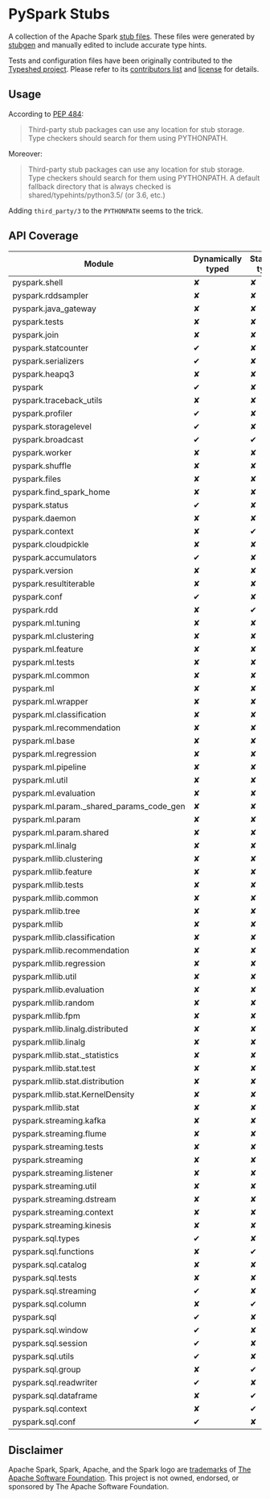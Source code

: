# PySpark Stubs

A collection of the Apache Spark [stub files](https://www.python.org/dev/peps/pep-0484/#stub-files). These files were generated by [stubgen](https://github.com/python/mypy/blob/master/mypy/stubgen.py) and manually edited to include accurate type hints.

Tests and configuration files have been originally contributed to the [Typeshed project](https://github.com/python/typeshed/). Please refer to its [contributors list](https://github.com/python/typeshed/graphs/contributors) and [license](https://github.com/python/typeshed/blob/master/LICENSE) for details.


## Usage

According to [PEP 484](https://www.python.org/dev/peps/pep-0484/#storing-and-distributing-stub-files): 

> Third-party stub packages can use any location for stub storage. Type checkers should search for them using PYTHONPATH. 

Moreover:

> Third-party stub packages can use any location for stub storage. Type checkers should search for them using PYTHONPATH. A default fallback directory that is always checked is shared/typehints/python3.5/ (or 3.6, etc.)

Adding `third_party/3` to the `PYTHONPATH` seems to the trick.

## API Coverage

| Module                                      | Dynamically typed | Statically typed | Notes            |
|---------------------------------------------|-------------------|------------------|------------------|
| pyspark.shell                               | ✘                 | ✘                |                  |
| pyspark.rddsampler                          | ✘                 | ✘                |                  |
| pyspark.java\_gateway                       | ✘                 | ✘                |                  |
| pyspark.tests                               | ✘                 | ✘                |                  |
| pyspark.join                                | ✘                 | ✘                |                  |
| pyspark.statcounter                         | ✔                 | ✘                |                  |
| pyspark.serializers                         | ✔                 | ✘                |                  |
| pyspark.heapq3                              | ✘                 | ✘                |                  |
| pyspark                                     | ✔                 | ✘                |                  |
| pyspark.traceback\_utils                    | ✘                 | ✘                |                  |
| pyspark.profiler                            | ✔                 | ✘                |                  |
| pyspark.storagelevel                        | ✔                 | ✘                |                  |
| pyspark.broadcast                           | ✔                 | ✔                | Mixed            |
| pyspark.worker                              | ✘                 | ✘                |                  |
| pyspark.shuffle                             | ✘                 | ✘                |                  |
| pyspark.files                               | ✘                 | ✘                |                  |
| pyspark.find\_spark\_home                   | ✘                 | ✘                |                  |
| pyspark.status                              | ✔                 | ✘                |                  |
| pyspark.daemon                              | ✘                 | ✘                |                  |
| pyspark.context                             | ✘                 | ✔                |                  |
| pyspark.cloudpickle                         | ✘                 | ✘                |                  |
| pyspark.accumulators                        | ✔                 | ✘                |                  |
| pyspark.version                             | ✘                 | ✘                |                  |
| pyspark.resultiterable                      | ✘                 | ✘                |                  |
| pyspark.conf                                | ✔                 | ✘                |                  |
| pyspark.rdd                                 | ✘                 | ✔                |                  |
| pyspark.ml.tuning                           | ✘                 | ✘                |                  |
| pyspark.ml.clustering                       | ✘                 | ✘                |                  |
| pyspark.ml.feature                          | ✘                 | ✘                |                  |
| pyspark.ml.tests                            | ✘                 | ✘                |                  |
| pyspark.ml.common                           | ✘                 | ✘                |                  |
| pyspark.ml                                  | ✘                 | ✘                |                  |
| pyspark.ml.wrapper                          | ✘                 | ✘                |                  |
| pyspark.ml.classification                   | ✘                 | ✘                |                  |
| pyspark.ml.recommendation                   | ✘                 | ✘                |                  |
| pyspark.ml.base                             | ✘                 | ✘                |                  |
| pyspark.ml.regression                       | ✘                 | ✘                |                  |
| pyspark.ml.pipeline                         | ✘                 | ✘                |                  |
| pyspark.ml.util                             | ✘                 | ✘                |                  |
| pyspark.ml.evaluation                       | ✘                 | ✘                |                  |
| pyspark.ml.param._shared_params\_code\_gen  | ✘                 | ✘                |                  |
| pyspark.ml.param                            | ✘                 | ✘                |                  |
| pyspark.ml.param.shared                     | ✘                 | ✘                |                  |
| pyspark.ml.linalg                           | ✘                 | ✘                |                  |
| pyspark.mllib.clustering                    | ✘                 | ✘                |                  |
| pyspark.mllib.feature                       | ✘                 | ✘                |                  |
| pyspark.mllib.tests                         | ✘                 | ✘                |                  |
| pyspark.mllib.common                        | ✘                 | ✘                |                  |
| pyspark.mllib.tree                          | ✘                 | ✘                |                  |
| pyspark.mllib                               | ✘                 | ✘                |                  |
| pyspark.mllib.classification                | ✘                 | ✘                |                  |
| pyspark.mllib.recommendation                | ✘                 | ✘                |                  |
| pyspark.mllib.regression                    | ✘                 | ✘                |                  |
| pyspark.mllib.util                          | ✘                 | ✘                |                  |
| pyspark.mllib.evaluation                    | ✘                 | ✘                |                  |
| pyspark.mllib.random                        | ✘                 | ✘                |                  |
| pyspark.mllib.fpm                           | ✘                 | ✘                |                  |
| pyspark.mllib.linalg.distributed            | ✘                 | ✘                |                  |
| pyspark.mllib.linalg                        | ✘                 | ✘                |                  |
| pyspark.mllib.stat._statistics              | ✘                 | ✘                |                  |
| pyspark.mllib.stat.test                     | ✘                 | ✘                |                  |
| pyspark.mllib.stat.distribution             | ✘                 | ✘                |                  |
| pyspark.mllib.stat.KernelDensity            | ✘                 | ✘                |                  |
| pyspark.mllib.stat                          | ✘                 | ✘                |                  |
| pyspark.streaming.kafka                     | ✘                 | ✘                |                  |
| pyspark.streaming.flume                     | ✘                 | ✘                |                  |
| pyspark.streaming.tests                     | ✘                 | ✘                |                  |
| pyspark.streaming                           | ✘                 | ✘                |                  |
| pyspark.streaming.listener                  | ✘                 | ✘                |                  |
| pyspark.streaming.util                      | ✘                 | ✘                |                  |
| pyspark.streaming.dstream                   | ✘                 | ✘                |                  |
| pyspark.streaming.context                   | ✘                 | ✘                |                  |
| pyspark.streaming.kinesis                   | ✘                 | ✘                |                  |
| pyspark.sql.types                           | ✔                 | ✘                |                  |
| pyspark.sql.functions                       | ✘                 | ✔                |                  |
| pyspark.sql.catalog                         | ✘                 | ✘                |                  |
| pyspark.sql.tests                           | ✘                 | ✘                |                  |
| pyspark.sql.streaming                       | ✔                 | ✘                |                  |
| pyspark.sql.column                          | ✘                 | ✔                |                  |
| pyspark.sql                                 | ✔                 | ✘                |                  |
| pyspark.sql.window                          | ✔                 | ✘                |                  |
| pyspark.sql.session                         | ✔                 | ✘                |                  |
| pyspark.sql.utils                           | ✔                 | ✘                |                  |
| pyspark.sql.group                           | ✘                 | ✔                |                  |
| pyspark.sql.readwriter                      | ✔                 | ✘                |                  |
| pyspark.sql.dataframe                       | ✘                 | ✔                |                  |
| pyspark.sql.context                         | ✘                 | ✔                |                  |
| pyspark.sql.conf                            | ✔                 | ✘                |                  |




## Disclaimer

Apache Spark, Spark, Apache, and the Spark logo are <a href="https://www.apache.org/foundation/marks/">trademarks</a> of
  <a href="http://www.apache.org">The Apache Software Foundation</a>. This project is not owned, endorsed, or sponsored by The Apache Software Foundation.
